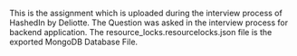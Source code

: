 This is the assignment which is uploaded during the interview process of HashedIn by Deliotte.
The Question was asked in the interview process for backend application.
The resource_locks.resourcelocks.json file is the exported MongoDB Database File.
